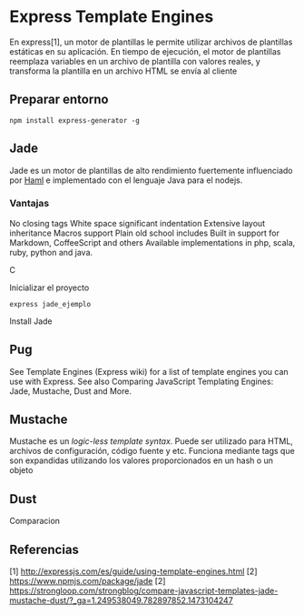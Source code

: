 Express Template Engines
===================


En express[1], un motor de plantillas le permite utilizar archivos de plantillas estáticas en su aplicación. En tiempo de ejecución, el motor de plantillas reemplaza variables en un archivo de plantilla con valores reales, y transforma la plantilla en un archivo HTML se envía al cliente

## Preparar entorno ##

```
npm install express-generator -g
```



## Jade ##

Jade es un motor de plantillas de alto rendimiento fuertemente influenciado por [Haml](http://haml.info/) e implementado con el lenguaje Java para el nodejs.

### Vantajas ###
No closing tags
White space significant indentation
Extensive layout inheritance
Macros support
Plain old school includes
Built in support for Markdown, CoffeeScript and others
Available implementations in php, scala, ruby, python and java.

C

Inicializar el proyecto
```
express jade_ejemplo
```




Install Jade

## Pug ##


See Template Engines (Express wiki) for a list of template engines you can use with Express. See also Comparing JavaScript Templating Engines: Jade, Mustache, Dust and More.

## Mustache ##

Mustache es un _logic-less template syntax_. Puede ser utilizado para HTML, archivos de configuración, código fuente y etc. Funciona mediante tags que son expandidas utilizando los valores proporcionados en un hash o un objeto

## Dust ##

Comparacion


## Referencias ##
[1] http://expressjs.com/es/guide/using-template-engines.html 
[2] https://www.npmjs.com/package/jade
[2] https://strongloop.com/strongblog/compare-javascript-templates-jade-mustache-dust/?_ga=1.249538049.782897852.1473104247









